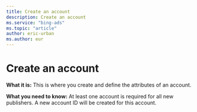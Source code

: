```yaml
---
title: Create an account
description: Create an account
ms.service: "bing-ads"
ms.topic: "article"
author: eric-urban
ms.author: eur
---
```


# Create an account

**What it is:**  This is where you create and define the attributes of an account.

**What you need to know:**  At least one account is required for all new publishers. A new account ID will be created for this account.



